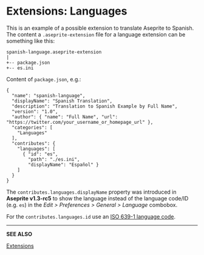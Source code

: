# Extensions: Languages

This is an example of a possible extension to translate Aseprite to
Spanish. The content a `.aseprite-extension` file for a language
extension can be something like this:

```
spanish-language.aseprite-extension
|
+-- package.json
+-- es.ini
```

Content of `package.json`, e.g.:

```
{
  "name": "spanish-language",
  "displayName": "Spanish Translation",
  "description": "Translation to Spanish Example by Full Name",
  "version": "1.0",
  "author": { "name": "Full Name", "url": "https://twitter.com/your_username_or_homepage_url" },
  "categories": [
    "Languages"
  ],
  "contributes": {
    "languages": [
      { "id": "es",
        "path": "./es.ini",
        "displayName": "Español" }
    ]
  }
}
```

The `contributes.languages.displayName` property was introduced in
**Aseprite v1.3-rc5** to show the language instead of the language code/ID
(e.g. `es`) in the *Edit > Preferences > General > Language* combobox.

For the `contributes.languages.id` use an [ISO 639-1 language code](https://en.wikipedia.org/wiki/List_of_ISO_639-1_codes).

---

**SEE ALSO**

[Extensions](extensions.md)
